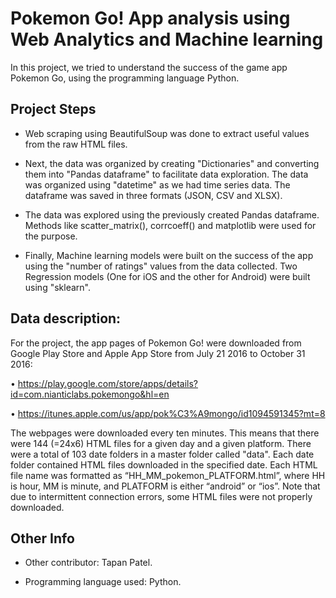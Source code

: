 # Pokemon Go! App analysis using Web Analytics and Machine learning

In this project, we tried to understand the success of the game app Pokemon Go, using the programming language Python.

## Project Steps

- Web scraping using BeautifulSoup was done to extract useful values from the raw HTML files. 

- Next, the data was organized by creating "Dictionaries" and converting them into "Pandas dataframe" to facilitate data exploration. The data was organized using "datetime" as we had time series data. The dataframe was saved in three formats (JSON, CSV and  XLSX).

- The data was explored using the previously created Pandas dataframe. Methods like scatter_matrix(), corrcoeff() and matplotlib were used for the purpose.

- Finally, Machine learning models were built on the success of the app using the "number of ratings" values from the data collected. Two Regression models (One for iOS and the other for Android) were built using "sklearn".


## Data description:

For the project, the app pages of Pokemon Go! were downloaded from Google Play Store and Apple App Store from July 21 2016 to October 31 2016:

• https://play.google.com/store/apps/details?id=com.nianticlabs.pokemongo&hl=en

• https://itunes.apple.com/us/app/pok%C3%A9mongo/id1094591345?mt=8

The webpages were downloaded every ten minutes. This means that there were 144 (=24x6) HTML files for a given day and a given platform. There were a total of 103 date folders in a master folder called "data". Each date folder contained HTML files downloaded in the specified date. Each HTML file name was formatted as “HH_MM_pokemon_PLATFORM.html”, where HH is hour, MM is minute, and PLATFORM is either “android” or “ios”. Note that due to intermittent connection errors, some HTML files were not properly downloaded.

## Other Info

- Other contributor: Tapan Patel.

- Programming language used: Python.





